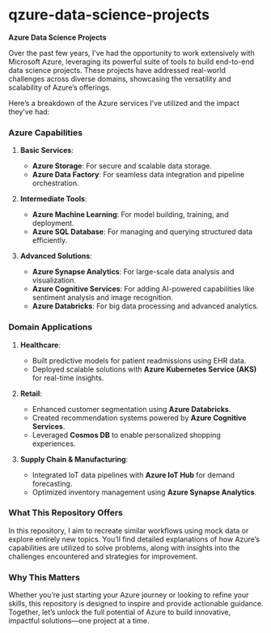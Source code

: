 # qzure-data-science-projects
**Azure Data Science Projects**  

Over the past few years, I’ve had the opportunity to work extensively with Microsoft Azure, leveraging its powerful suite of tools to build end-to-end data science projects. These projects have addressed real-world challenges across diverse domains, showcasing the versatility and scalability of Azure’s offerings.  

Here’s a breakdown of the Azure services I’ve utilized and the impact they’ve had:  

### **Azure Capabilities**  
1. **Basic Services**:  
   - **Azure Storage**: For secure and scalable data storage.  
   - **Azure Data Factory**: For seamless data integration and pipeline orchestration.  

2. **Intermediate Tools**:  
   - **Azure Machine Learning**: For model building, training, and deployment.  
   - **Azure SQL Database**: For managing and querying structured data efficiently.  

3. **Advanced Solutions**:  
   - **Azure Synapse Analytics**: For large-scale data analysis and visualization.  
   - **Azure Cognitive Services**: For adding AI-powered capabilities like sentiment analysis and image recognition.  
   - **Azure Databricks**: For big data processing and advanced analytics.  

### **Domain Applications**  
1. **Healthcare**:  
   - Built predictive models for patient readmissions using EHR data.  
   - Deployed scalable solutions with **Azure Kubernetes Service (AKS)** for real-time insights.  

2. **Retail**:  
   - Enhanced customer segmentation using **Azure Databricks**.  
   - Created recommendation systems powered by **Azure Cognitive Services**.  
   - Leveraged **Cosmos DB** to enable personalized shopping experiences.  

3. **Supply Chain & Manufacturing**:  
   - Integrated IoT data pipelines with **Azure IoT Hub** for demand forecasting.  
   - Optimized inventory management using **Azure Synapse Analytics**.  

### **What This Repository Offers**  
In this repository, I aim to recreate similar workflows using mock data or explore entirely new topics. You’ll find detailed explanations of how Azure’s capabilities are utilized to solve problems, along with insights into the challenges encountered and strategies for improvement.  

### **Why This Matters**  
Whether you’re just starting your Azure journey or looking to refine your skills, this repository is designed to inspire and provide actionable guidance. Together, let’s unlock the full potential of Azure to build innovative, impactful solutions—one project at a time.
